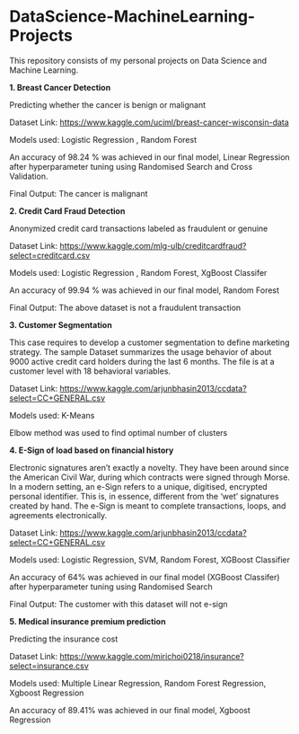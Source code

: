 # DataScience-MachineLearning-Projects
This repository consists of my personal projects on Data Science and Machine Learning.

<b>1. Breast Cancer Detection</b> 

Predicting whether the cancer is benign or malignant

Dataset Link: https://www.kaggle.com/uciml/breast-cancer-wisconsin-data

Models used:  Logistic Regression , Random Forest 
 
An accuracy of 98.24 % was achieved in our final model, Linear Regression after hyperparameter tuning using Randomised Search and Cross Validation.

Final Output: The cancer is malignant


<b>2. Credit Card Fraud Detection</b> 

Anonymized credit card transactions labeled as fraudulent or genuine

Dataset Link: https://www.kaggle.com/mlg-ulb/creditcardfraud?select=creditcard.csv

Models used:  Logistic Regression , Random Forest, XgBoost Classifer
 
An accuracy of 99.94 % was achieved in our final model, Random Forest

Final Output: The above dataset is not a fraudulent transaction



<b>3. Customer Segmentation </b> 

This case requires to develop a customer segmentation to define marketing strategy. The sample Dataset summarizes the usage behavior of about 9000 active credit card holders during the last 6 months. The file is at a customer level with 18 behavioral variables.

Dataset Link: https://www.kaggle.com/arjunbhasin2013/ccdata?select=CC+GENERAL.csv

Models used: K-Means

Elbow method was used to find optimal number of clusters




<b>4. E-Sign of load based on financial history </b> 

Electronic signatures aren’t exactly a novelty. They have been around since the American Civil War, during which contracts were signed through Morse. In a modern setting, an e-Sign refers to a unique, digitised, encrypted personal identifier. This is, in essence, different from the ‘wet’ signatures created by hand. The e-Sign is meant to complete transactions, loops, and agreements electronically.

Dataset Link: https://www.kaggle.com/arjunbhasin2013/ccdata?select=CC+GENERAL.csv

Models used: Logistic Regression, SVM, Random Forest, XGBoost Classifier 

An accuracy of 64% was achieved in our final model (XGBoost Classifer) after hyperparameter tuning using Randomised Search 

Final Output: The  customer with this dataset will not e-sign 



<b>5. Medical insurance premium prediction</b>

Predicting the insurance cost

Dataset Link: https://www.kaggle.com/mirichoi0218/insurance?select=insurance.csv

Models used: Multiple Linear Regression, Random Forest Regression, Xgboost Regression
 
An accuracy of 89.41% was achieved in our final model, Xgboost Regression

